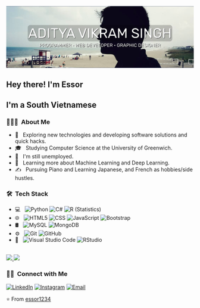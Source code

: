 <img src="https://raw.githubusercontent.com/AVS1508/AVS1508/master/assets/Aditya%20Vikram%20Singh%20Banner.png">

<h2> Hey there! I'm Essor</h2>
<h2> I'm a South Vietnamese</h2>



<h3> 👨🏻‍💻 &nbsp;About Me </h3>

- 🤔 &nbsp; Exploring new technologies and developing software solutions and quick hacks.
- 🎓 &nbsp; Studying Computer Science at the University of Greenwich.
- 💼 &nbsp; I'm still unemployed.
- 🌱 &nbsp; Learning more about Machine Learning and Deep Learning.
- ✍️ &nbsp; Pursuing Piano and Learning Japanese, and French as hobbies/side hustles.

<h3> 🛠 &nbsp;Tech Stack</h3>

- 💻 &nbsp;
  ![Python](https://img.shields.io/badge/-Python-333333?style=flat&logo=python)
![C#](https://img.shields.io/badge/-C%23-239120?style=flat&logo=c-sharp&logoColor=white)
  ![R (Statistics)](https://img.shields.io/badge/-R-333333?style=flat&logo=R&logoColor=276DC3)
- 🌐 &nbsp;
  ![HTML5](https://img.shields.io/badge/-HTML5-333333?style=flat&logo=HTML5)
  ![CSS](https://img.shields.io/badge/-CSS-333333?style=flat&logo=CSS3&logoColor=1572B6)
  ![JavaScript](https://img.shields.io/badge/-JavaScript-333333?style=flat&logo=javascript)
  ![Bootstrap](https://img.shields.io/badge/-Bootstrap-333333?style=flat&logo=bootstrap&logoColor=563D7C)
- 🛢 &nbsp;
  ![MySQL](https://img.shields.io/badge/-MySQL-333333?style=flat&logo=mysql)
  ![MongoDB](https://img.shields.io/badge/-MongoDB-333333?style=flat&logo=mongodb)
- ⚙️ &nbsp;
  ![Git](https://img.shields.io/badge/-Git-333333?style=flat&logo=git)
  ![GitHub](https://img.shields.io/badge/-GitHub-333333?style=flat&logo=github)
- 🔧 &nbsp;
  ![Visual Studio Code](https://img.shields.io/badge/-Visual%20Studio%20Code-333333?style=flat&logo=visual-studio-code&logoColor=007ACC)
  ![RStudio](https://img.shields.io/badge/-RStudio-333333?style=flat&logo=rstudio)

<br/>

<a href="https://github.com/essor1234">
  <img height="180em" src="https://github-readme-stats.vercel.app/api?username=essor1234&theme=buefy&show_icons=true" />
  <img height="180em" src="https://github-readme-stats.vercel.app/api/top-langs/?username=essor1234&theme=buefy&layout=compact" />
</a>

<br/>

<h3> 🤝🏻 &nbsp;Connect with Me </h3>

<p align="center">

<a href="https://www.linkedin.com/in/xu%C3%A2n-qu%C3%BD-m%E1%BA%A1nh-959382265/"><img alt="LinkedIn" src="https://img.shields.io/badge/Manh%20Xuan%20Quy-blue?style=flat-square&logo=linkedin"></a>
<a href="https://www.instagram.com/manhxuanquy_2004/"><img alt="Instagram" src="https://img.shields.io/badge/Instagram-manhxuanquy_2004-blue?style=flat-square&logo=instagram"></a>
<a href="mailto:manhxquy@gmail.com"><img alt="Email" src="https://img.shields.io/badge/Email-manhxquy@gmail.com-blue?style=flat-square&logo=gmail"></a>
</p>

⭐️ From [essor1234](https://github.com/essor1234)
